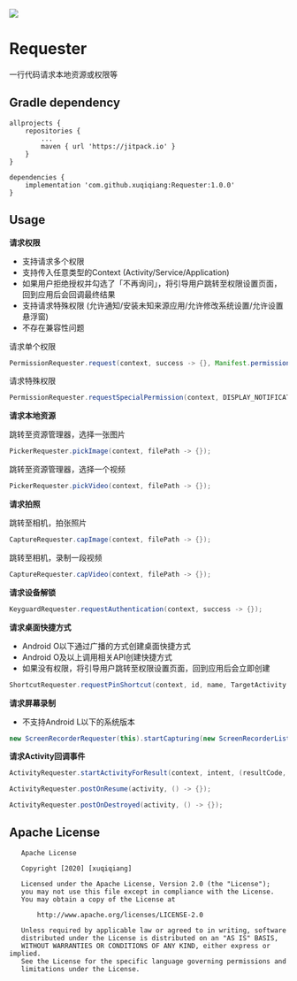 [![](https://jitpack.io/v/xuqiqiang/Requester.svg)](https://jitpack.io/#xuqiqiang/Requester)

# Requester
一行代码请求本地资源或权限等

## Gradle dependency

```
allprojects {
    repositories {
        ...
        maven { url 'https://jitpack.io' }
    }
}

dependencies {
	implementation 'com.github.xuqiqiang:Requester:1.0.0'
}
```

## Usage

**请求权限**

- 支持请求多个权限
- 支持传入任意类型的Context (Activity/Service/Application)
- 如果用户拒绝授权并勾选了「不再询问」，将引导用户跳转至权限设置页面，回到应用后会回调最终结果
- 支持请求特殊权限 (允许通知/安装未知来源应用/允许修改系统设置/允许设置悬浮窗)
- 不存在兼容性问题

请求单个权限

```java
PermissionRequester.request(context, success -> {}, Manifest.permission.CAMERA);
```

请求特殊权限

```java
PermissionRequester.requestSpecialPermission(context, DISPLAY_NOTIFICATION, success -> {});
```

**请求本地资源**

跳转至资源管理器，选择一张图片

```java
PickerRequester.pickImage(context, filePath -> {});
```

跳转至资源管理器，选择一个视频

```java
PickerRequester.pickVideo(context, filePath -> {});
```

**请求拍照**

跳转至相机，拍张照片

```java
CaptureRequester.capImage(context, filePath -> {});
```

跳转至相机，录制一段视频

```java
CaptureRequester.capVideo(context, filePath -> {});
```

**请求设备解锁**

```java
KeyguardRequester.requestAuthentication(context, success -> {});
```

**请求桌面快捷方式**

- Android O以下通过广播的方式创建桌面快捷方式
- Android O及以上调用相关API创建快捷方式
- 如果没有权限，将引导用户跳转至权限设置页面，回到应用后会立即创建

```java
ShortcutRequester.requestPinShortcut(context, id, name, TargetActivity.class, icon, data, success -> {});
```

**请求屏幕录制**

- 不支持Android L以下的系统版本

```java
new ScreenRecorderRequester(this).startCapturing(new ScreenRecorderListener());
```

**请求Activity回调事件**

```java
ActivityRequester.startActivityForResult(context, intent, (resultCode, data) -> {});
```

```java
ActivityRequester.postOnResume(activity, () -> {});
```

```java
ActivityRequester.postOnDestroyed(activity, () -> {});
```

## Apache License
       Apache License
    
       Copyright [2020] [xuqiqiang]
    
       Licensed under the Apache License, Version 2.0 (the "License");
       you may not use this file except in compliance with the License.
       You may obtain a copy of the License at
    
           http://www.apache.org/licenses/LICENSE-2.0
    
       Unless required by applicable law or agreed to in writing, software
       distributed under the License is distributed on an "AS IS" BASIS,
       WITHOUT WARRANTIES OR CONDITIONS OF ANY KIND, either express or implied.
       See the License for the specific language governing permissions and
       limitations under the License.

